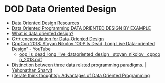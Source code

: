 DOD Data Oriented Design
========================

* [Data Oriented Design Resources](https://github.com/dbartolini/data-oriented-design)
* [Data Oriented Programming DATA ORIENTED DESIGN BY EXAMPLE](https://dataorientedprogramming.wordpress.com/tag/mike-acton/)
* [What is data oriented design?](https://stackoverflow.com/questions/1641580/what-is-data-oriented-design)
* [C++ encapsulation for Data-Oriented Design](http://bannalia.blogspot.kr/2015/08/c-encapsulation-for-data-oriented-design.html)
* [CppCon 2018: Stoyan Nikolov “OOP Is Dead, Long Live Data-oriented Design” - YouTube](https://www.youtube.com/watch?v=yy8jQgmhbAU)
  * [oop_is_dead_long_live_dataoriented_design__stoyan_nikolov__cppcon_2018.pdf](https://neil3d.github.io/reading/assets/slides/oop_is_dead_long_live_dataoriented_design__stoyan_nikolov__cppcon_2018.pdf)
* [Distinction between three data related programming paradigms. | Yehonathan Sharvit](https://blog.klipse.tech/visualization/2021/02/16/data-related-paradigms.html)
* [(iterate think thoughts): Advantages of Data Oriented Programming](https://yogthos.net/posts/2020-04-08-advantages-of-data-oriented-programming.html)
